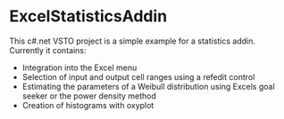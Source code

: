 # ExcelStatisticsAddin
This c#.net VSTO project is a simple example for a statistics addin. Currently it contains:
- Integration into the Excel menu
- Selection of input and output cell ranges using a refedit control
- Estimating the parameters of a Weibull distribution using Excels goal seeker or the power density method
- Creation of histograms with oxyplot
